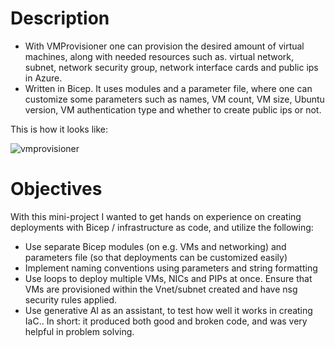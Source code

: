 # Description
- With VMProvisioner one can provision the desired amount of virtual machines, along with needed resources such as. virtual network, subnet, network security group, network interface cards and public ips in Azure.
- Written in Bicep. It uses modules and a parameter file, where one can customize some parameters such as names, VM count, VM size, Ubuntu version, VM authentication type and whether to create public ips or not.

This is how it looks like:

![vmprovisioner](https://github.com/Ollitie/azure-miniprojects/assets/124052727/05646bd7-9433-453e-9d09-9712b5f33cb3)

# Objectives
With this mini-project I wanted to get hands on experience on creating deployments with Bicep / infrastructure as code, and utilize the following:
- Use separate Bicep modules (on e.g. VMs and networking) and parameters file (so that deployments can be customized easily)
- Implement naming conventions using parameters and string formatting
- Use loops to deploy multiple VMs, NICs and PIPs at once. Ensure that VMs are provisioned within the Vnet/subnet created and have nsg security rules applied.
- Use generative AI as an assistant, to test how well it works in creating IaC.. In short: it produced both good and broken code, and was very helpful in problem solving.
